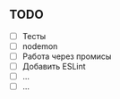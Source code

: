 ## TODO

- [ ] Тесты
- [ ] nodemon
- [ ] Работа через промисы
- [ ] Добавить ESLint
- [ ] ...
- [ ] ...
